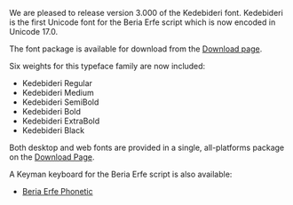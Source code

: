 
We are pleased to release version 3.000 of the Kedebideri font. Kedebideri is the first Unicode font for the Beria Erfe script which is now encoded in Unicode 17.0.

The font package is available for download from the [Download page](https://software.sil.org/kedebideri/download/).

Six weights for this typeface family are now included:

* Kedebideri Regular
* Kedebideri Medium
* Kedebideri SemiBold
* Kedebideri Bold
* Kedebideri ExtraBold
* Kedebideri Black

Both desktop and web fonts are provided in a single, all-platforms package on the [Download Page](https://software.sil.org/kedebideri/download).

A Keyman keyboard for the Beria Erfe script is also available:

- [Beria Erfe Phonetic](https://keyman.com/keyboards/beria_erfe_phonetic)

